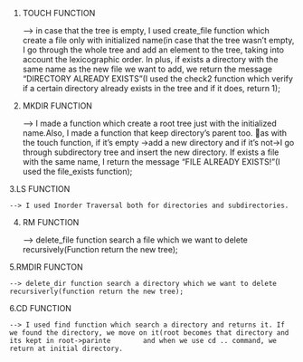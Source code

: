 1. TOUCH FUNCTION 

    --> in case that the tree is empty, I used create_file function which create a file only with initialized name(in case that the tree wasn’t empty, I go through the       whole tree and add an element to the tree, taking into account the lexicographic order. In plus, if exists a directory with the same name as the new file we want to     add, we return the message “DIRECTORY ALREADY EXISTS”(I used the check2 function which verify if a certain directory already exists in the tree and if it does,           return 1);

2. MKDIR FUNCTION 

    --> I made a function which create a root tree just with the initialized name.Also, I made a function that keep directory’s parent too.
        as with the touch function, if it’s empty ->add a new directory and if it’s not->I go through subdirectory tree and insert the new directory. If exists a file           with the same name, I return the message “FILE ALREADY EXISTS!”(I used the file_exists function);

3.LS FUNCTION

    --> I used Inorder Traversal both for directories and subdirectories.

4. RM FUNCTION 

    --> delete_file function search a file which we want to delete recursively(Function return the new tree);

5.RMDIR FUNCTON

    --> delete_dir function search a directory which we want to delete recursiverly(function return the new tree);

6.CD FUNCTION 

    --> I used find function which search a directory and returns it. If we found the directory, we move on it(root becomes that directory and its kept in root->parinte        and when we use cd .. command, we return at initial directory.


